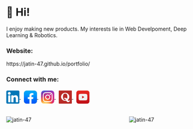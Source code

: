 # 👋 Hi!

I enjoy making new products. My interests lie in Web Develpoment, Deep Learning & Robotics.
<h3>
  Website: &nbsp;
</h3>
  https://jatin-47.github.io/portfolio/
  <br>
  <h3>
  Connect with me: &nbsp;<br><br>
  <a href="https://www.linkedin.com/in/jatin-saini-60a0a21a0/" target="_blank">
    <img align="center" src="https://github.com/jatin-47/jatin-47/blob/main/Images/Social%20Icons/lin.png" alt="lin" width="35"/>
  </a>&nbsp;
  <a href="https://www.facebook.com/jatin.saini.50159" target="_blank">
    <img align="center" src="https://github.com/jatin-47/jatin-47/blob/main/Images/Social%20Icons/fb.png" alt="fb" width="35"/>
  </a>&nbsp;
  <a href="https://www.instagram.com/saini.js2001/" target="_blank">
    <img align="center" src="https://github.com/jatin-47/jatin-47/blob/main/Images/Social%20Icons/insta.png" alt="insta" width="35"/>
  </a>&nbsp;
  <a href="https://www.quora.com/profile/Jatin-Saini-65" target="_blank">
    <img align="center" src="https://github.com/jatin-47/jatin-47/blob/main/Images/Social%20Icons/quora.png" alt="quora" width="35"/>
  </a>&nbsp;
  <a href="https://www.youtube.com/channel/UCC9VExMokh2itru01IvCA5w" target="_blank">
    <img align="center" src="https://github.com/jatin-47/jatin-47/blob/main/Images/Social%20Icons/YT.png" alt="yt" width="35"/>
  </a>
</h3>

<br>

<img align="left" src="https://github-readme-stats.vercel.app/api?username=jatin-47&count_private=true&show_icons=true&locale=en&theme=vue-dark" alt="jatin-47" width='48%'/>

<img align="right" src="https://github-readme-stats.vercel.app/api/top-langs?username=jatin-47&show_icons=true&locale=en&layout=compact&theme=vue-dark" alt="jatin-47" width='35%'/>




